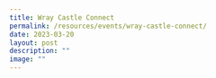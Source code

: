 ```yaml
---
title: Wray Castle Connect
permalink: /resources/events/wray-castle-connect/
date: 2023-03-20
layout: post
description: ""
image: ""
---
```

